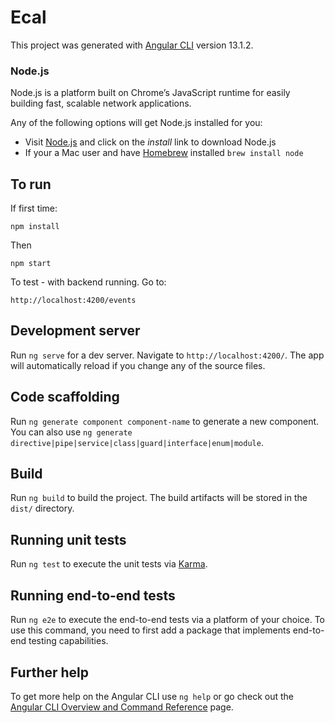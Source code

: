 # Ecal

This project was generated with [Angular CLI](https://github.com/angular/angular-cli) version 13.1.2.

### Node.js

Node.js is a platform built on Chrome’s JavaScript runtime for easily building fast, scalable network applications.

Any of the following options will get Node.js installed for you:

* Visit [Node.js](http://nodejs.org/) and click on the *install* link to download Node.js
* If your a Mac user and have [Homebrew](http://brew.sh) installed `brew install node`
## To run

If first time:

```npm install```

Then

```npm start```

To test - with backend running. Go to:

```http://localhost:4200/events```


## Development server

Run `ng serve` for a dev server. Navigate to `http://localhost:4200/`. The app will automatically reload if you change any of the source files.

## Code scaffolding

Run `ng generate component component-name` to generate a new component. You can also use `ng generate directive|pipe|service|class|guard|interface|enum|module`.

## Build

Run `ng build` to build the project. The build artifacts will be stored in the `dist/` directory.

## Running unit tests

Run `ng test` to execute the unit tests via [Karma](https://karma-runner.github.io).

## Running end-to-end tests

Run `ng e2e` to execute the end-to-end tests via a platform of your choice. To use this command, you need to first add a package that implements end-to-end testing capabilities.

## Further help

To get more help on the Angular CLI use `ng help` or go check out the [Angular CLI Overview and Command Reference](https://angular.io/cli) page.
